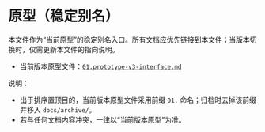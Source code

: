 # 原型（稳定别名）

本文件作为“当前原型”的稳定别名入口。所有文档应优先链接到本文件；当版本切换时，仅需更新本文件的指向说明。

- 当前版本原型文件：[`01.prototype-v3-interface.md`](./01.prototype-v3-interface.md)

说明：
- 出于排序置顶目的，当前版本原型文件采用前缀 `01.` 命名；归档时去掉该前缀并移入 `docs/archive/`。
- 若与任何文档内容冲突，一律以“当前版本原型”为准。
